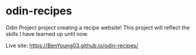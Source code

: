 # odin-recipes
Odin Project project creating a recipe website!
This project will reflect the skills I have learned up until now.

Live site: https://BenYoung03.github.io/odin-recipes/